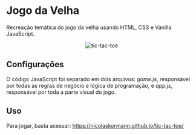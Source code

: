 # Jogo da Velha 
Recreação temática do jogo da velha usando HTML, CSS e Vanilla JavaScript.

<div align=center>

![tic-tac-toe](https://user-images.githubusercontent.com/104602223/187468051-62a7fbb2-166e-46eb-825c-f9fc8838e487.png)

</div>

## Configurações
O código JavaScript foi separado em dois arquivos: <em>game.js</em>, responsável por todas as regras de negócio e lógica de programação, e <em>app.js</em>, responsável por toda a parte visual do jogo.

## Uso
Para jogar, basta acessar: https://nicolaskormann.github.io/tic-tac-toe/
